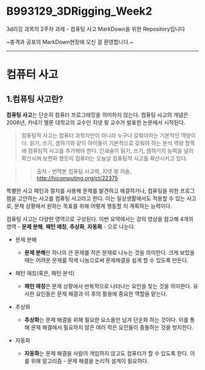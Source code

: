 # B993129_3DRigging_Week2
3d리깅 과목의 2주차 과제 - 컴퓨팅 사고 MarkDown을 위한 Repository입니다

~충격과 공포의 MarkDown현장에 오신 걸 환영합니다.~

***

컴퓨터 사고
===

1.컴퓨팅 사고란?
---
**컴퓨팅 사고**는 단순히 컴퓨터 프로그래밍을 의미하지 않는다.
컴퓨팅 사고의 개념은 2006년, 카네기 멜론 대학교의 교수인 지넷 윙 교수가 발표한 논문에서 시작된다.
> 컴퓨팅적 사고는 컴퓨터 과학자만이 아니라 누구나 갖춰야하는 기본적인 역량이다. 읽기, 쓰기, 셈하기와 같이 아이들이 기본적으로 갖춰야 하는 분석 역량 항목에 컴퓨팅적 사고를 추가해야 한다. 인쇄술이 읽기, 쓰기, 셈하기의 능력을 널리 확산시켜 보편화 했듯이 컴퓨터는 오늘날 컴퓨팅적 사고를 확산시키고 있다.

>>  출처 - 번역본 컴퓨팅 사고력, 지넷 윙 저술, <http://hicomputing.org/ct/22375>


특별한 사고 패턴과 절차를 사용해 문제를 발견하고 해결하거나, 컴퓨팅을 위한 프로그램을 고안하는 사고를 컴퓨팅 사고라고 한다.
이는 일상생활에서도 적용할 수 있는 사고로, 문제 상황에서 원하는 목표를 위해 어떻게 행동할 지 계획하는 능력이다.

컴퓨팅 사고는 다양한 영역으로 구성된다. 이번 요약에서는 강의 영상을 참고해 4개의 영역 - **문제 분해**, **패턴 매칭**, **추상화**, **자동화** - 으로 나눈다.

* 문제 분해
  * **문제 분해**란 하나의 큰 문제를 작은 문제로 나누는 것을 의미한다. 크게 보았을 때는 어려운 문제를 작게 나눔으로써 문제해결을 쉽게 할 수 있도록 만든다.

* 패턴 매칭(혹은, 패턴 분석)
  * **패턴 매칭**은 문제 상황에서 반복적으로 나타나는 요인을 찾는 것을 의미한다. 유사한 요인들은 문제 해결과 이 후의 활용에 중요한 역할을 맡는다.

* 추상화
  * **추상화**는 문제 해결을 위해 필요한 요소들만 남겨 단순화 하는 것이다. 이를 통해 문제 해결에서 필요하지 않은 여러 작은 요인들이 충돌하는 것을 방지한다.

* 자동화
  * **자동화**는 문제 해결을 사람이 개입하지 않고도 컴퓨터가 할 수 있도록 한다. 이를 위해 알고리즘 - 문제 해결을 논리적 설계이 필요하다.
